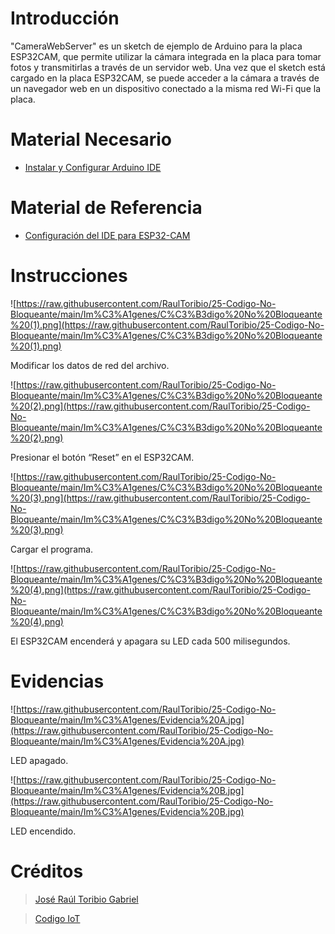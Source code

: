 # Introducción

"CameraWebServer" es un sketch de ejemplo de Arduino para la placa ESP32CAM, que permite utilizar la cámara integrada en la placa para tomar fotos y transmitirlas a través de un servidor web. Una vez que el sketch está cargado en la placa ESP32CAM, se puede acceder a la cámara a través de un navegador web en un dispositivo conectado a la misma red Wi-Fi que la placa.

# Material Necesario

- [Instalar y Configurar Arduino IDE](https://github.com/RaulToribio/23-Instalar-y-Configurar-Arduino-IDE)

# Material de Referencia

- [Configuración del IDE para ESP32-CAM](https://edu.codigoiot.com/course/view.php?id=850)

# Instrucciones

![https://raw.githubusercontent.com/RaulToribio/25-Codigo-No-Bloqueante/main/Im%C3%A1genes/C%C3%B3digo%20No%20Bloqueante%20(1).png](https://raw.githubusercontent.com/RaulToribio/25-Codigo-No-Bloqueante/main/Im%C3%A1genes/C%C3%B3digo%20No%20Bloqueante%20(1).png)

Modificar los datos de red del archivo.

![https://raw.githubusercontent.com/RaulToribio/25-Codigo-No-Bloqueante/main/Im%C3%A1genes/C%C3%B3digo%20No%20Bloqueante%20(2).png](https://raw.githubusercontent.com/RaulToribio/25-Codigo-No-Bloqueante/main/Im%C3%A1genes/C%C3%B3digo%20No%20Bloqueante%20(2).png)

Presionar el botón “Reset” en el ESP32CAM.

![https://raw.githubusercontent.com/RaulToribio/25-Codigo-No-Bloqueante/main/Im%C3%A1genes/C%C3%B3digo%20No%20Bloqueante%20(3).png](https://raw.githubusercontent.com/RaulToribio/25-Codigo-No-Bloqueante/main/Im%C3%A1genes/C%C3%B3digo%20No%20Bloqueante%20(3).png)

Cargar el programa.

![https://raw.githubusercontent.com/RaulToribio/25-Codigo-No-Bloqueante/main/Im%C3%A1genes/C%C3%B3digo%20No%20Bloqueante%20(4).png](https://raw.githubusercontent.com/RaulToribio/25-Codigo-No-Bloqueante/main/Im%C3%A1genes/C%C3%B3digo%20No%20Bloqueante%20(4).png)

El ESP32CAM encenderá y apagara su LED cada 500 milisegundos.

# Evidencias

![https://raw.githubusercontent.com/RaulToribio/25-Codigo-No-Bloqueante/main/Im%C3%A1genes/Evidencia%20A.jpg](https://raw.githubusercontent.com/RaulToribio/25-Codigo-No-Bloqueante/main/Im%C3%A1genes/Evidencia%20A.jpg)

LED apagado.

![https://raw.githubusercontent.com/RaulToribio/25-Codigo-No-Bloqueante/main/Im%C3%A1genes/Evidencia%20B.jpg](https://raw.githubusercontent.com/RaulToribio/25-Codigo-No-Bloqueante/main/Im%C3%A1genes/Evidencia%20B.jpg)

LED encendido.

# Créditos

> [José Raúl Toribio Gabriel](https://github.com/RaulToribio)
> 

> [Codigo IoT](https://github.com/codigo-iot)
>
